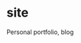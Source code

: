 # site
Personal portfolio, blog

<!-- 
You can install dependendencies using:
bundle install

You can run the site locally on port 4001 using:
bundle exec jekyll serve --port 4001
 -->